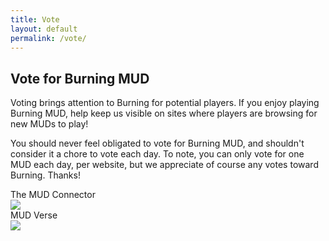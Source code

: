 ```yaml
---
title: Vote
layout: default
permalink: /vote/
---
```

## Vote for Burning MUD

Voting brings attention to Burning for potential players. If you enjoy playing Burning MUD, help keep us visible on sites where players are browsing for new MUDs to play!

You should never feel obligated to vote for Burning MUD, and shouldn't consider it a chore to vote each day. To note, you can only vote for one MUD each day, per website, but we appreciate of course any votes toward Burning. Thanks!

The MUD Connector<br>
<a href='https://www.mudconnect.com/cgi-bin/vote.cgi?mud=BurningMUD'><img src='https://www.mudconnect.com/images/tmc_vote.png'></a><br>
MUD Verse<br>
<a href='http://www.mudverse.com/vote/306'><img src='http://www.mudverse.com/images/vote.png'/></a><br>